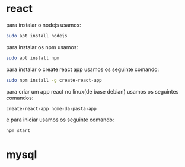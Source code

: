 # react 
 para instalar o nodejs usamos:
```` sh
sudo apt install nodejs
````
 para instalar os npm usamos:
```` sh
sudo apt install npm
````
 para instalar o create react app usamos os seguinte comando:
```` sh
sudo npm install -g create-react-app

````

 para criar um app react no linux(de base debian) usamos os seguintes comandos:
```` sh
create-react-app nome-da-pasta-app
````
 e para iniciar usamos os seguinte comando: 
```` sh
npm start
````
# mysql
